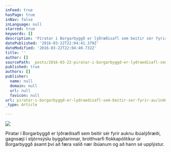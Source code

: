 ```yaml
---
inFeed: true
hasPage: true
inNav: false
inLanguage: null
starred: true
keywords: []
description: 'Píratar í Borgarbyggð er lýðræðisafl sem beitir sér fyrir auknu íbúalýðræði, gagnsæji í stjórnsýslu byggðarinnar, brotthvarfi flokkapólitíkur úr Borgarbyggð ásamt því að færa valið nær íbúanum og að hann sé upplýstur.'
datePublished: '2016-03-22T22:04:41.379Z'
dateModified: '2016-03-22T22:04:40.732Z'
title: ''
author: []
sourcePath: _posts/2016-03-22-piratar-i-borgarbyggd-er-lydraedisafl-sem-beitir-ser-fyrir-au.md
published: true
authors: []
publisher:
  name: null
  domain: null
  url: null
  favicon: null
url: piratar-i-borgarbyggd-er-lydraedisafl-sem-beitir-ser-fyrir-au/index.html
_type: Article

---
```

![](https://the-grid-user-content.s3-us-west-2.amazonaws.com/17cdfb46-cf4a-46f1-9ca3-4cf6baa821a6.jpg)

Píratar í Borgarbyggð er lýðræðisafl sem beitir sér fyrir auknu íbúalýðræði, gagnsæji í stjórnsýslu byggðarinnar, brotthvarfi flokkapólitíkur úr Borgarbyggð ásamt því að færa valið nær íbúanum og að hann sé upplýstur.